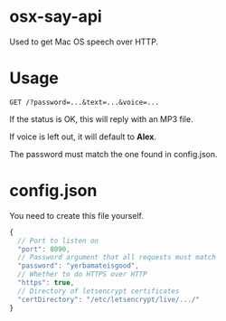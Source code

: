 # osx-say-api
Used to get Mac OS speech over HTTP.

# Usage
`GET /?password=...&text=...&voice=...`

If the status is OK, this will reply with an MP3 file.

If voice is left out, it will default to **Alex**.

The password must match the one found in config.json.

# config.json
You need to create this file yourself.
```js
{
  // Port to listen on
  "port": 8090,
  // Password argument that all requests must match
  "password": "yerbamateisgood",
  // Whether to do HTTPS over HTTP
  "https": true,
  // Directory of letsencrypt certificates
  "certDirectory": "/etc/letsencrypt/live/.../"
}
```